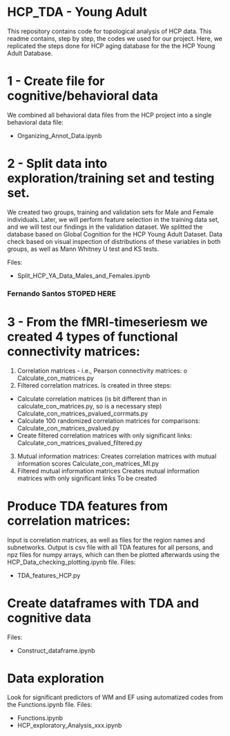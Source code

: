 # HCP_TDA - Young Adult

This repository contains code for topological analysis of HCP data. This readme contains, step by step, the codes we used for our project. Here, we replicated the steps done for HCP aging database for the the HCP Young Adult Database. 

# 1 - Create file for cognitive/behavioral data
We combined all behavioral data files from the HCP project into a single behavioral data file:

- Organizing_Annot_Data.ipynb

# 2 - Split data into exploration/training set and testing set.
We created two groups, training and validation sets for Male and Female individuals. Later, we will perform feature selection in the training data set, and we will test our findings in the validation dataset. We splitted the database based on Global Cognition for the HCP Young Adult Dataset. Data check based on visual inspection of distributions of these variables in both groups, as well as Mann Whitney U test and KS tests.

Files:
- Split_HCP_YA_Data_Males_and_Females.ipynb

### Fernando Santos STOPED HERE

# 3 - From the fMRI-timeseriesm we created 4 types of functional connectivity matrices:
1. Correlation matrices - i.e., Pearson connectivity matrices: 
o Calculate_con_matrices.py
2. Filtered correlation matrices.
Is created in three steps:
- Calculate correlation matrices (is bit different than in calculate_con_matrices.py, so is a necessary step) Calculate_con_matrices_pvalued_corrmats.py
- Calculate 100 randomized correlation matrices for comparisons:
Calculate_con_matrices_pvalued.py
- Create filtered correlation matrices with only significant links:
Calculate_con_matrices_pvalued_filtered.py
3. Mutual information matrices:
Creates correlation matrices with mutual information scores
Calculate_con_matrices_MI.py
4. Filtered mutual information matrices
Creates mutual information matrices with only significant links
To be created

# Produce TDA features from correlation matrices:
Input is correlation matrices, as well as files for the region names and subnetworks. Output is csv file with all TDA features for all persons, and npz files for numpy arrays, which can then be plotted afterwards using the HCP_Data_checking_plotting.ipynb file.
Files:
- TDA_features_HCP.py

# Create dataframes with TDA and cognitive data
Files:
- Construct_dataframe.ipynb

# Data exploration
Look for significant predictors of WM and EF using automatized codes from the Functions.ipynb file.
Files:
- Functions.ipynb
- HCP_exploratory_Analysis_xxx.ipynb

